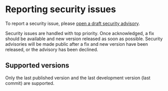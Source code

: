 Reporting security issues
=========================

To report a security issue, please [open a draft security advisory](https://github.com/adminneo-org/adminneo/security/advisories).

Security issues are handled with top priority. Once acknowledged, a fix should be available and new version released
as soon as possible. Security advisories will be made public after a fix and new version have been released,
or the advisory has been declined.

Supported versions
------------------

Only the last published version and the last development version (last commit) are supported.
